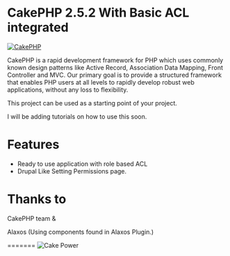 CakePHP 2.5.2 With Basic ACL integrated
=======


[![CakePHP](http://cakephp.org/img/cake-logo.png)](http://www.cakephp.org)

CakePHP is a rapid development framework for PHP which uses commonly known design patterns like Active Record, Association Data Mapping, Front Controller and MVC.
Our primary goal is to provide a structured framework that enables PHP users at all levels to rapidly develop robust web applications, without any loss to flexibility.

This project can be used as a starting point of your project. 

I will be adding tutorials on how to use this soon.


Features
=======
- Ready to use application with role based ACL
- Drupal Like Setting Permissions page.



Thanks to
=======
CakePHP team & 

Alaxos (Using components found in Alaxos Plugin.)


=======
![Cake Power](https://raw.github.com/cakephp/cakephp/master/lib/Cake/Console/Templates/skel/webroot/img/cake.power.gif)